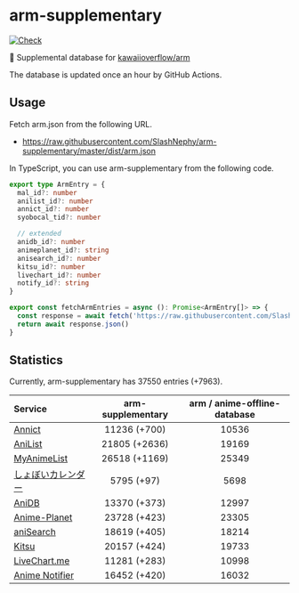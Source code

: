 # arm-supplementary

[![Check](https://github.com/SlashNephy/arm-supplementary/actions/workflows/check-node.yml/badge.svg)](https://github.com/SlashNephy/arm-supplementary/actions/workflows/check-node.yml)

💊 Supplemental database for [kawaiioverflow/arm](https://github.com/kawaiioverflow/arm)

The database is updated once an hour by GitHub Actions.

## Usage

Fetch arm.json from the following URL.

- https://raw.githubusercontent.com/SlashNephy/arm-supplementary/master/dist/arm.json

In TypeScript, you can use arm-supplementary from the following code.

```TypeScript
export type ArmEntry = {
  mal_id?: number
  anilist_id?: number
  annict_id?: number
  syobocal_tid?: number

  // extended
  anidb_id?: number
  animeplanet_id?: string
  anisearch_id?: number
  kitsu_id?: number
  livechart_id?: number
  notify_id?: string
}

export const fetchArmEntries = async (): Promise<ArmEntry[]> => {
  const response = await fetch('https://raw.githubusercontent.com/SlashNephy/arm-supplementary/master/dist/arm.json')
  return await response.json()
}
```

## Statistics

Currently, arm-supplementary has 37550 entries (+7963).

| Service                                     | arm-supplementary | arm / anime-offline-database |
| :------------------------------------------ | :---------------: | :--------------------------: |
| [Annict](https://annict.com)                |   11236 (+700)    |            10536             |
| [AniList](https://anilist.co)               |   21805 (+2636)   |            19169             |
| [MyAnimeList](https://myanimelist.net)      |   26518 (+1169)   |            25349             |
| [しょぼいカレンダー](https://cal.syoboi.jp) |    5795 (+97)     |             5698             |
| [AniDB](https://anidb.net)                  |   13370 (+373)    |            12997             |
| [Anime-Planet](https://anime-planet.com)    |   23728 (+423)    |            23305             |
| [aniSearch](https://anisearch.com)          |   18619 (+405)    |            18214             |
| [Kitsu](https://kitsu.io)                   |   20157 (+424)    |            19733             |
| [LiveChart.me](https://livechart.me)        |   11281 (+283)    |            10998             |
| [Anime Notifier](https://notify.moe)        |   16452 (+420)    |            16032             |
